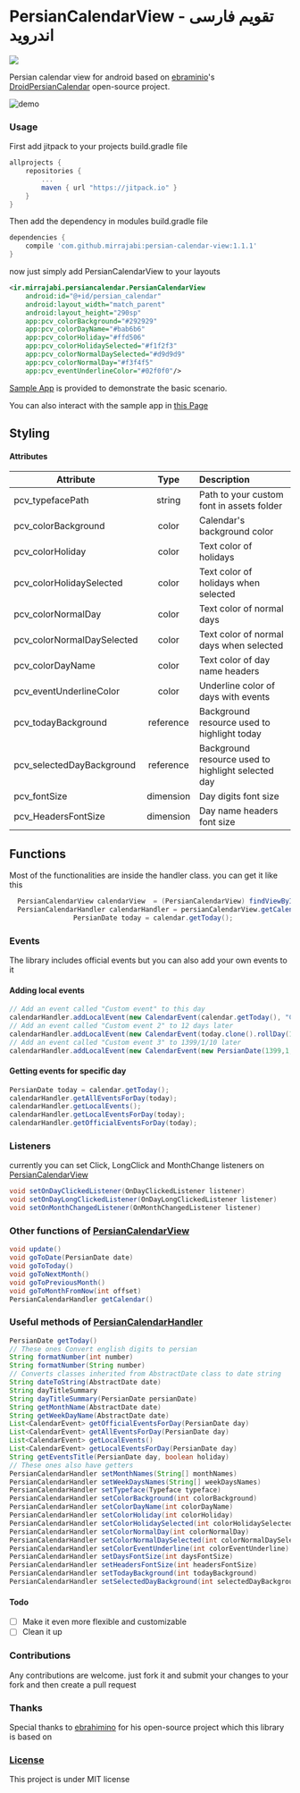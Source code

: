 # PersianCalendarView - تقویم فارسی اندروید
[![](https://jitpack.io/v/mirrajabi/persian-calendar-view.svg)](https://jitpack.io/#mirrajabi/persian-calendar-view)

Persian calendar view for android based on [ebraminio](https://github.com/ebraminio)'s [DroidPersianCalendar](https://github.com/ebraminio/DroidPersianCalendar) open-source project.

![demo](https://cloud.githubusercontent.com/assets/8886687/24263697/8ca36fec-101b-11e7-8664-975465d2e78a.jpg)

### Usage
First add jitpack to your projects build.gradle file
```groovy
allprojects {
    repositories {
        ...
        maven { url "https://jitpack.io" }
   	}
}
```
Then add the dependency in modules build.gradle file
```groovy
dependencies {
    compile 'com.github.mirrajabi:persian-calendar-view:1.1.1'
}
```
now just simply add PersianCalendarView to your layouts
```xml
<ir.mirrajabi.persiancalendar.PersianCalendarView
    android:id="@+id/persian_calendar"
    android:layout_width="match_parent"
    android:layout_height="290sp"
    app:pcv_colorBackground="#292929"
    app:pcv_colorDayName="#bab6b6"
    app:pcv_colorHoliday="#ffd506"
    app:pcv_colorHolidaySelected="#f1f2f3"
    app:pcv_colorNormalDaySelected="#d9d9d9"
    app:pcv_colorNormalDay="#f3f4f5"
    app:pcv_eventUnderlineColor="#02f0f0"/>
```
[Sample App](https://github.com/mirrajabi/persian-calendar-view/tree/master/app) is provided to demonstrate the basic scenario.

You can also interact with the sample app in [this Page](https://appetize.io/embed/gu17tjj7p68z09w3vm7e4hb0mc?device=nexus5&scale=75&orientation=portrait&osVersion=7.0)

## Styling
#### Attributes
| Attribute                  | Type      | Description                                        |
| -------------------------- |:---------:| :------------------------------------------------- |
| pcv_typefacePath           | string    | Path to your custom font in assets folder          |
| pcv_colorBackground        | color     | Calendar's background color                        |
| pcv_colorHoliday           | color     | Text color of holidays                             |
| pcv_colorHolidaySelected   | color     | Text color of holidays when selected               |
| pcv_colorNormalDay         | color     | Text color of normal days                          |
| pcv_colorNormalDaySelected | color     | Text color of normal days when selected            |
| pcv_colorDayName           | color     | Text color of day name headers                     |
| pcv_eventUnderlineColor    | color     | Underline color of days with events                |
| pcv_todayBackground        | reference | Background resource used to highlight today        |
| pcv_selectedDayBackground  | reference | Background resource used to highlight selected day |
| pcv_fontSize               | dimension | Day digits font size                               |
| pcv_HeadersFontSize        | dimension | Day name headers font size                         |

## Functions
Most of the functionalities are inside the handler class. you can get it like this
```java
  PersianCalendarView calendarView  = (PersianCalendarView) findViewById(R.id.persian_calendar);
  PersianCalendarHandler calendarHandler = persianCalendarView.getCalendar();
                PersianDate today = calendar.getToday();
```
### Events
The library includes official events but you can also add your own events to it
#### Adding local events
```java
// Add an event called "Custom event" to this day
calendarHandler.addLocalEvent(new CalendarEvent(calendar.getToday(), "Custom event", false));
// Add an event called "Custom event 2" to 12 days later
calendarHandler.addLocalEvent(new CalendarEvent(today.clone().rollDay(12,true), "Custom event 2", true));
// Add an event called "Custom event 3" to 1399/1/10 later
calendarHandler.addLocalEvent(new CalendarEvent(new PersianDate(1399,1,10), "Custom event 2", true));
```
#### Getting events for specific day
```java
PersianDate today = calendar.getToday();
calendarHandler.getAllEventsForDay(today);
calendarHandler.getLocalEvents();
calendarHandler.getLocalEventsForDay(today);
calendarHandler.getOfficialEventsForDay(today);
```
### Listeners
currently you can set Click, LongClick and MonthChange listeners on [PersianCalendarView](https://github.com/mirrajabi/persian-calendar-view/blob/master/persiancalendar/src/main/java/ir/mirrajabi/persiancalendar/PersianCalendarView.java)
```java
void setOnDayClickedListener(OnDayClickedListener listener)
void setOnDayLongClickedListener(OnDayLongClickedListener listener)
void setOnMonthChangedListener(OnMonthChangedListener listener)
```
### Other functions of [PersianCalendarView](https://github.com/mirrajabi/persian-calendar-view/blob/master/persiancalendar/src/main/java/ir/mirrajabi/persiancalendar/PersianCalendarView.java)
```java
void update()
void goToDate(PersianDate date)
void goToToday()
void goToNextMonth()
void goToPreviousMonth()
void goToMonthFromNow(int offset)
PersianCalendarHandler getCalendar()
```

### Useful methods of [PersianCalendarHandler](https://github.com/mirrajabi/persian-calendar-view/blob/master/persiancalendar/src/main/java/ir/mirrajabi/persiancalendar/core/PersianCalendarHandler.java)
```java
PersianDate getToday()
// These ones Convert english digits to persian
String formatNumber(int number) 
String formatNumber(String number)
// Converts classes inherited from AbstractDate class to date string
String dateToString(AbstractDate date)
String dayTitleSummary
String dayTitleSummary(PersianDate persianDate)
String getMonthName(AbstractDate date)
String getWeekDayName(AbstractDate date)
List<CalendarEvent> getOfficialEventsForDay(PersianDate day)
List<CalendarEvent> getAllEventsForDay(PersianDate day)
List<CalendarEvent> getLocalEvents()
List<CalendarEvent> getLocalEventsForDay(PersianDate day)
String getEventsTitle(PersianDate day, boolean holiday)
// These ones also have getters
PersianCalendarHandler setMonthNames(String[] monthNames)
PersianCalendarHandler setWeekDaysNames(String[] weekDaysNames)
PersianCalendarHandler setTypeface(Typeface typeface)
PersianCalendarHandler setColorBackground(int colorBackground) 
PersianCalendarHandler setColorDayName(int colorDayName)
PersianCalendarHandler setColorHoliday(int colorHoliday)
PersianCalendarHandler setColorHolidaySelected(int colorHolidaySelected)
PersianCalendarHandler setColorNormalDay(int colorNormalDay)
PersianCalendarHandler setColorNormalDaySelected(int colorNormalDaySelected)
PersianCalendarHandler setColorEventUnderline(int colorEventUnderline)
PersianCalendarHandler setDaysFontSize(int daysFontSize)
PersianCalendarHandler setHeadersFontSize(int headersFontSize)
PersianCalendarHandler setTodayBackground(int todayBackground)
PersianCalendarHandler setSelectedDayBackground(int selectedDayBackground)
```

#### Todo
- [ ] Make it even more flexible and customizable
- [ ] Clean it up

### Contributions
Any contributions are welcome. just fork it and submit your changes to your fork and then create a pull request

### Thanks
Special thanks to [ebrahimino](https://github.com/ebraminio) for his open-source project which this library is based on

### [License](https://mirrajabi.mit-license.org/)
This project is under MIT license



